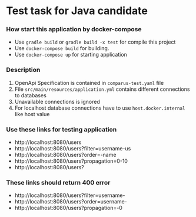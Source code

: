 # Test task for Java candidate

### How start this application by docker-compose
+ Use `gradle build` or `gradle build -x test` for compile this project
+ Use `docker-compose build` for building.
+ Use `docker-compose up` for starting application

### Description
1. OpenApi Specification is contained in `comparus-test.yaml` file
2. File `src/main/resources/application.yml` contains different connections to databases
3. Unavailable connections is ignored
4. For localhost database connections have to use `host.docker.internal` like host value 

### Use these links for testing application
 - http://localhost:8080/users
 - http://localhost:8080/users?filter=username-us
 - http://localhost:8080/users?order=-name
 - http://localhost:8080/users?propagation=0-10
 - http://localhost:8080/users?
### These links should return 400 error
 - http://localhost:8080/users?filter=username-
 - http://localhost:8080/users?order=username-
 - http://localhost:8080/users?propagation=-0



